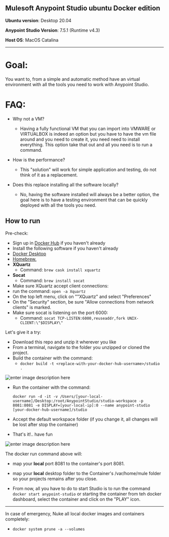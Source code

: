 Mulesoft Anypoint Studio ubuntu Docker edition
---

**Ubuntu version**: Desktop 20.04

**Anypoint Studio Version**: 7.5.1 (Runtime v4.3)

**Host OS**: MacOS Catalina

---

# Goal:

You want to, from a simple and automatic method have an virtual environment with all the tools you need to work with Anypoint Studio.


# FAQ:

 - Why not a VM?
	 - Having a fully functional VM that you can import into VMWARE or VIRTUALBOX is indeed an option but you have to have the vm file around and you need to create it, you need need to install everything. This option take that out and all you need is to run a command.

- How is the performance?
	- This "solution" will work for simple application and testing, do not think of it as a replacement.

- Does this replace installing all the software locally?
	- No, having the software installed will always be a better option, the goal here is to have a testing environment that can be quickly deployed with all the tools you need.


How to run
---
Pre-check:

- Sign up in [Docker Hub](https://hub.docker.com/signup) if you haven't already
- Install the following software if you haven't already
 - [Docker Desktop](https://www.docker.com/products/docker-desktop)
 - [Homebrew.](https://docs.brew.sh/Installation)
 - **XQuartz**
   - Command: `brew cask install xquartz`
 - **Socat**
   - Command: `brew install socat`
- Make sure XQuartz accept client connections:
 - run the command: `open -a Xquartz`
 - On the top left menu, click on ""XQuartz" and select "Preferences"
 - On the "Security" section, be sure "Allow connections from network clients" is marked.
- Make sure socat is listening on the port 6000:
  - Command: `socat TCP-LISTEN:6000,reuseaddr,fork UNIX-CLIENT:\"$DISPLAY\"`

Let's give it a try:
- Download this repo and unzip it wherever you like
- From a terminal, navigate to the folder you unzipped or cloned the project.
- Build the container with the command:
	- `docker build -t <replace-with-your-docker-hub-username>/studio .`

![enter image description here](https://i.imgur.com/juJZTEw.jpg)

- Run the container with the command:

    `docker run -d -it -v /Users/[your-local-username]/Desktop:/root/AnypointStudio/studio-workspace -p 8081:8081 -e DISPLAY=[your-local-ip]:0 --name anypoint-studio [your-docker-hub-username]/studio`

- Accept the default workspace folder (if you change it, all changes will be lost after stop the container)
- That's it!.. have fun

![enter image description here](https://i.imgur.com/hcYi0Bg.jpg)

The docker run command above  will:
- map your **local** port 8081 to the container's port 8081.
- map your **local** desktop folder to the Container's /var/home/mule folder so your projects remains after you close.

- From now, all you have to do to start Studio is to run the command `docker start anypoint-studio` or starting the container from teh docker dashboard, select the container and click on the "PLAY" icon.
---


In case of emergency, Nuke all local docker images and containers completely:
 - `docker system prune -a --volumes`
